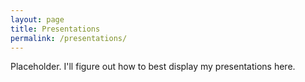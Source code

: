 ```yaml
---
layout: page
title: Presentations
permalink: /presentations/
---
```

Placeholder. I'll figure out how to best display my presentations here.